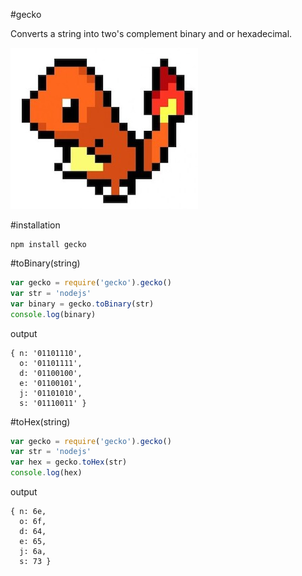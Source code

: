#gecko

Converts a string into two's complement binary and or hexadecimal.

![](./charmander.jpg?raw=true)

#installation

    npm install gecko

#toBinary(string)

```javascript
var gecko = require('gecko').gecko()
var str = 'nodejs'
var binary = gecko.toBinary(str)
console.log(binary)
```

output

    { n: '01101110',
      o: '01101111',
      d: '01100100',
      e: '01100101',
      j: '01101010',
      s: '01110011' }

#toHex(string)

```javascript
var gecko = require('gecko').gecko()
var str = 'nodejs'
var hex = gecko.toHex(str)
console.log(hex)
```

output

    { n: 6e,
      o: 6f,
      d: 64,
      e: 65,
      j: 6a,
      s: 73 }


